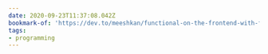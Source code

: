 ```yaml
---
date: 2020-09-23T11:37:08.042Z
bookmark-of: 'https://dev.to/meeshkan/functional-on-the-frontend-with-fp-ts-and-pipe-4mn9'
tags:
- programming
---
```


